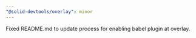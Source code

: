 ```yaml
---
"@solid-devtools/overlay": minor
---
```


Fixed README.md to update process for enabling babel plugin at overlay.

